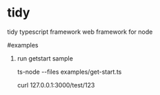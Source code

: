 # tidy
tidy typescript framework web framework for node

#examples
1. run getstart sample

    ts-node --files examples/get-start.ts
    
    curl 127.0.0.1:3000/test/123
    